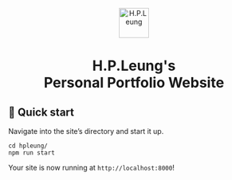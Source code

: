 <p align="center">
  <a href="https://www.hpleung.com" target="_blank">
    <img alt="H.P.Leung" src="https://www.hpleung.com/icons/icon-256x256.png" width="60" />
  </a>
</p>
<h1 align="center">
  H.P.Leung's<br />Personal Portfolio Website
</h1>

## 🚀 Quick start

  Navigate into the site’s directory and start it up.

  ```shell
  cd hpleung/
  npm run start
  ```

  Your site is now running at `http://localhost:8000`!
